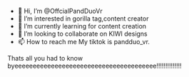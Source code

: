 - 👋 Hi, I’m @OffcialPandDuoVr
- 👀 I’m interested in gorilla tag,content creator
- 🌱 I’m currently learning for content creation
- 💞️ I’m looking to collaborate on KIWI designs
- 📫 How to reach me My tiktok is pandduo_vr.

Thats all you had to know byeeeeeeeeeeeeeeeeeeeeeeeeeeeeeeeeeeeeeee!!!!!!!!!!!!!!
